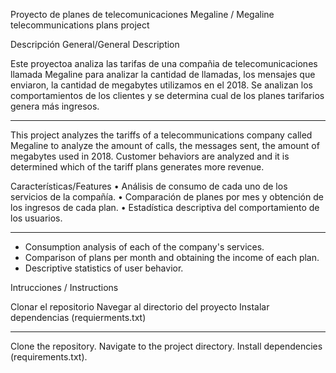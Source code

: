 Proyecto de planes de telecomunicaciones Megaline / Megaline telecommunications plans project


Descripción General/General Description

Este proyectoa analiza las tarifas de una compañia de telecomunicaciones llamada Megaline para analizar la cantidad de llamadas, los mensajes que enviaron, la cantidad de megabytes utilizamos en el 2018. Se analizan los comportamientos de los clientes y se determina cual de los planes tarifarios genera más ingresos.

--------------------------------------------------------------------------------------------------------------------------------------------------------------------------------------

This project analyzes the tariffs of a telecommunications company called Megaline to analyze the amount of calls, the messages sent, the amount of megabytes used in 2018. Customer behaviors are analyzed and it is determined which of the tariff plans generates more revenue.

Características/Features
•	Análisis de consumo de cada uno de los servicios de la compañía.
•	Comparación de planes por mes y obtención de los ingresos de cada plan.
•	Estadística descriptiva del comportamiento de los usuarios.

----------------------------------------------------------------------------------
- Consumption analysis of each of the company's services.
- Comparison of plans per month and obtaining the income of each plan.
- Descriptive statistics of user behavior.

Intrucciones / Instructions

Clonar el repositorio
Navegar al directorio del proyecto
Instalar dependencias (requierments.txt)

----------------------------------------------------------------------------------

Clone the repository.
Navigate to the project directory.
Install dependencies (requirements.txt).